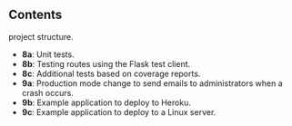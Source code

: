 ## Contents

project structure.

- **8a**: Unit tests.
- **8b**: Testing routes using the Flask test client.
- **8c**: Additional tests based on coverage reports.
- **9a**: Production mode change to send emails to administrators when a crash occurs.
- **9b**: Example application to deploy to Heroku.
- **9c**: Example application to deploy to a Linux server.
